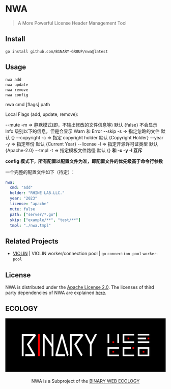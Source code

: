 # NWA

> A More Powerful License Header Management Tool

## Install

```shell
go install github.com/B1NARY-GR0UP/nwa@latest
```

## Usage

```shell
nwa add
nwa update
nwa remove
nwa config
```

nwa cmd [flags] path

Local Flags (add, update, remove):

--mute -m => 静默模式(即，不输出修改的文件信息等) 默认 {false} 不会显示 Info 级别以下的信息，但是会显示 Warn 和 Error
--skip -s => 指定忽略的文件 默认 {}
--copyright -c => 指定 copyright holder 默认 {Copyright Holder}
--year -y => 指定年份 默认 {Current Year}
--license -l => 指定开源许可证类型 默认 {Apache-2.0}
--tmpl -t => 指定模板文件路径 默认 {} **和 -c -y -l 互斥**

**config 模式下，所有配置以配置文件为准，即配置文件的优先级高于命令行参数**

一个完整的配置文件如下（待定）：

```yaml
nwa:
  cmd: "add"
  holder: "RHINE LAB.LLC."
  year: "2023"
  license: "apache"
  mute: false
  path: ["server/*.go"]
  skip: ["example/**", "test/**"]
  tmpl: "./nwa.tmpl"
```

## Related Projects

- [VIOLIN](https://github.com/B1NARY-GR0UP/violin) | VIOLIN worker/connection pool | `go` `connection-pool` `worker-pool`

## License

NWA is distributed under the [Apache License 2.0](./LICENSE). The licenses of third party dependencies of NWA are explained [here](./licenses).

## ECOLOGY

<p align="center">
<img src="https://github.com/justlorain/justlorain/blob/main/images/BINARY-WEB-ECO.png" alt="BINARY-WEB-ECO"/>
<br/><br/>
NWA is a Subproject of the <a href="https://github.com/B1NARY-GR0UP">BINARY WEB ECOLOGY</a>
</p>